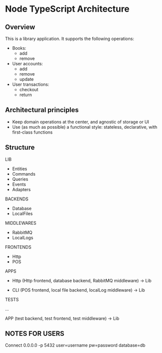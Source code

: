 # Node TypeScript Architecture

## Overview

This is a library application. It supports the following operations:

- Books:
  - add
  - remove
- User accounts:
  - add
  - remove
  - update
- User transactions:
  - checkout
  - return


## Architectural principles

- Keep domain operations at the center, and agnostic of storage or UI
- Use (as much as possible) a functional style: stateless, declarative, with first-class functions

## Structure

LIB

- Entities
- Commands
- Queries
- Events
- Adapters

BACKENDS

- Database
- LocalFiles

MIDDLEWARES

- RabbitMQ
- LocalLogs

FRONTENDS

- Http
- POS

APPS

- Http
  (Http frontend, database backend, RabbitMQ middleware) -> Lib

- CLI
  (POS frontend, local file backend, localLog middleware) -> Lib

TESTS

 ...

 APP
 (test backend, test frontend, test middleware) -> Lib

## NOTES FOR USERS

Connect 0.0.0.0 -p 5432 user=username pw=password database=db
